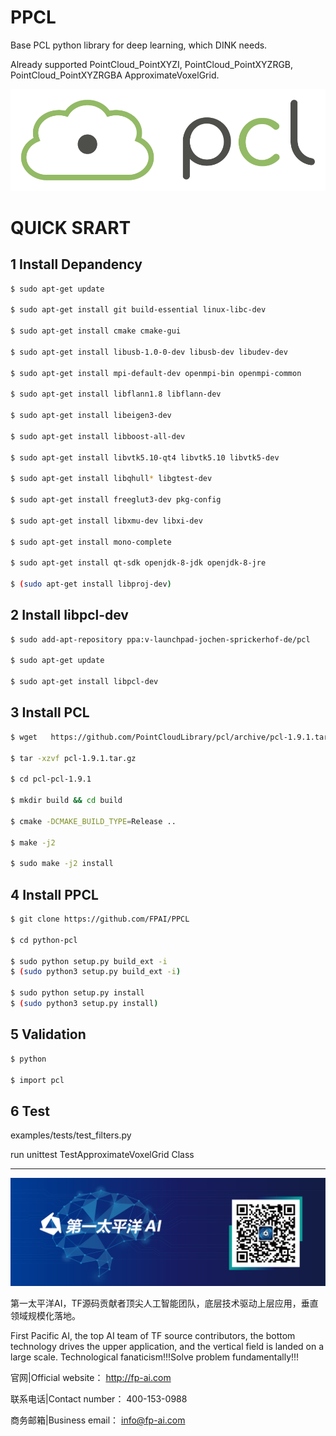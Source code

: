 # PPCL

Base PCL python library for deep learning, which DINK needs.

Already supported PointCloud_PointXYZI, PointCloud_PointXYZRGB, PointCloud_PointXYZRGBA ApproximateVoxelGrid.

![PCL](pcl_logo.png)

# QUICK SRART

## 1 Install Depandency

```bash
$ sudo apt-get update 

$ sudo apt-get install git build-essential linux-libc-dev 

$ sudo apt-get install cmake cmake-gui 

$ sudo apt-get install libusb-1.0-0-dev libusb-dev libudev-dev 

$ sudo apt-get install mpi-default-dev openmpi-bin openmpi-common 

$ sudo apt-get install libflann1.8 libflann-dev 

$ sudo apt-get install libeigen3-dev 

$ sudo apt-get install libboost-all-dev 

$ sudo apt-get install libvtk5.10-qt4 libvtk5.10 libvtk5-dev 

$ sudo apt-get install libqhull* libgtest-dev 

$ sudo apt-get install freeglut3-dev pkg-config 

$ sudo apt-get install libxmu-dev libxi-dev 

$ sudo apt-get install mono-complete 

$ sudo apt-get install qt-sdk openjdk-8-jdk openjdk-8-jre 

$ (sudo apt-get install libproj-dev)
```


## 2 Install libpcl-dev


```bash
$ sudo add-apt-repository ppa:v-launchpad-jochen-sprickerhof-de/pcl

$ sudo apt-get update

$ sudo apt-get install libpcl-dev
```


## 3 Install PCL

```bash
$ wget   https://github.com/PointCloudLibrary/pcl/archive/pcl-1.9.1.tar.gz

$ tar -xzvf pcl-1.9.1.tar.gz

$ cd pcl-pcl-1.9.1

$ mkdir build && cd build

$ cmake -DCMAKE_BUILD_TYPE=Release ..

$ make -j2

$ sudo make -j2 install
```

## 4 Install PPCL

```bash
$ git clone https://github.com/FPAI/PPCL

$ cd python-pcl

$ sudo python setup.py build_ext -i
$ (sudo python3 setup.py build_ext -i)

$ sudo python setup.py install
$ (sudo python3 setup.py install)
```

## 5 Validation

```bash
$ python

$ import pcl

```

## 6 Test


examples/tests/test_filters.py

run unittest     TestApproximateVoxelGrid Class



***

[![第一太平洋AI](fpai.png)](http://fp-ai.com)

第一太平洋AI，TF源码贡献者顶尖人工智能团队，底层技术驱动上层应用，垂直领域规模化落地。

First Pacific AI, the top AI team of TF source contributors, the bottom technology drives the upper application, and the vertical field is landed on a large scale. Technological fanaticism!!!Solve problem fundamentally!!!


官网|Official website： http://fp-ai.com

联系电话|Contact number： 400-153-0988

商务邮箱|Business email： info@fp-ai.com
